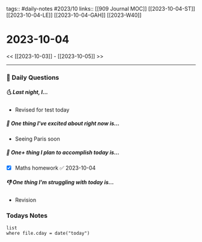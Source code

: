 tags:: #daily-notes #2023/10
links:: [[909 Journal MOC]]  [[2023-10-04-ST]] [[2023-10-04-LE]] [[2023-10-04-GAH]] [[2023-W40]]
# 2023-10-04

<< [[2023-10-03]] - [[2023-10-05]] >>

---
### 📅 Daily Questions
##### 🌜 Last night, I...
- Revised for test today

##### 🙌 One thing I've excited about right now is...
- Seeing Paris soon

##### 🚀 One+ thing I plan to accomplish today is...
- [x] Maths homework ✅ 2023-10-04

##### 👎 One thing I'm struggling with today is...
- Revision

### Todays Notes
```dataview
list 
where file.cday = date("today")
```